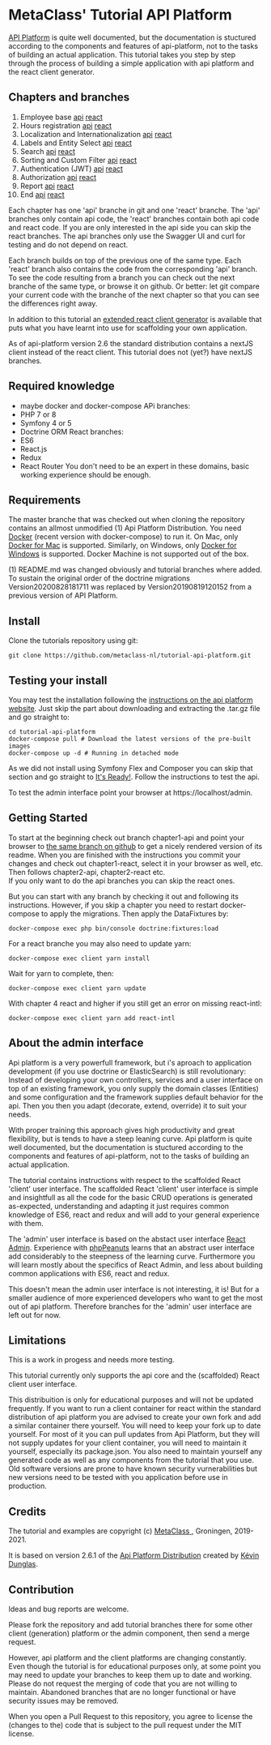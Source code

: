 <h1>MetaClass' Tutorial API Platform</h1>

[API Platform](https://api-platform.com) is quite well documented, but the documentation
is stuctured according to the components and features of api-platform, not to the tasks 
of building an actual application. This tutorial takes you step by step through the process 
of building a simple application with api platform and the react client generator.

Chapters and branches
---------------------
1. Employee base [api](https://github.com/metaclass-nl/tutorial-api-platform/tree/chapter1-api) [react](https://github.com/metaclass-nl/tutorial-api-platform/tree/chapter1-react) 
2. Hours registration [api](https://github.com/metaclass-nl/tutorial-api-platform/tree/chapter2-api) [react](https://github.com/metaclass-nl/tutorial-api-platform/tree/chapter2-react)
3. Localization and Internationalization [api](https://github.com/metaclass-nl/tutorial-api-platform/tree/chapter3-api) [react](https://github.com/metaclass-nl/tutorial-api-platform/tree/chapter3-react)
4. Labels and Entity Select [api](https://github.com/metaclass-nl/tutorial-api-platform/tree/chapter4-api) [react](https://github.com/metaclass-nl/tutorial-api-platform/tree/chapter4-react)
5. Search [api](https://github.com/metaclass-nl/tutorial-api-platform/tree/chapter5-api) [react](https://github.com/metaclass-nl/tutorial-api-platform/tree/chapter5-react)
6. Sorting and Custom Filter [api](https://github.com/metaclass-nl/tutorial-api-platform/tree/chapter6-api) [react](https://github.com/metaclass-nl/tutorial-api-platform/tree/chapter6-react)
7. Authentication (JWT) [api](https://github.com/metaclass-nl/tutorial-api-platform/tree/chapter7-api) [react](https://github.com/metaclass-nl/tutorial-api-platform/tree/chapter7-react)
8. Authorization [api](https://github.com/metaclass-nl/tutorial-api-platform/tree/chapter8-api) [react](https://github.com/metaclass-nl/tutorial-api-platform/tree/chapter8-react)
9. Report [api](https://github.com/metaclass-nl/tutorial-api-platform/tree/chapter9-api) [react](https://github.com/metaclass-nl/tutorial-api-platform/tree/chapter9-react)
10. End [api](https://github.com/metaclass-nl/tutorial-api-platform/tree/chapter10-api) [react](https://github.com/metaclass-nl/tutorial-api-platform/tree/chapter10-react)

Each chapter has one 'api' branche in git and one 'react' branche.
The 'api' branches only contain api code, the 'react' branches
contain both api code and react code. If you are only interested in the api side
you can skip the react branches. The api branches only use the Swagger UI
and curl for testing and do not depend on react.

Each branch builds on top of the previous one of the same type.
Each 'react' branch also contains the code from the corresponding 'api' branch.
To see the code resulting from a branch you can check out
the next branche of the same type, or browse it on github.
Or better: let git compare your current code with the branche
of the next chapter so that you can see the differences right away.

In addition to this tutorial an [extended react client generator](https://github.com/metaclass-nl/client-generator)
is available that puts what you have learnt into use for scaffolding your own application.

As of api-platform version 2.6 the standard distribution contains a nextJS client
instead of the react client. This tutorial does not (yet?) have nextJS branches.

Required knowledge
------------------
- maybe docker and docker-compose
APi branches:
- PHP 7 or 8
- Symfony 4 or 5
- Doctrine ORM
React branches:
- ES6
- React.js
- Redux
- React Router
You don't need to be an expert in these domains, basic working experience should be enough. 

Requirements
------------
The master branche that was checked out when cloning the repository contains
an allmost unmodified (1) Api Platform Distribution. You need [Docker](https://docs.docker.com/install/) 
(recent version with docker-compose) to run it. On Mac, only [Docker for Mac](https://docs.docker.com/docker-for-mac/)
 is supported. Similarly, on Windows, only [Docker for Windows](https://docs.docker.com/docker-for-windows/) is supported. 
 Docker Machine is not supported out of the box.
 
(1) README.md was changed obviously and tutorial branches where added. 
To sustain the original order of the doctrine migrations Version20200828181711 was 
replaced by  Version20190819120152 from a previous version of API Platform.


Install
-------
Clone the tutorials repository using git:
```shell
git clone https://github.com/metaclass-nl/tutorial-api-platform.git
```

Testing your install
--------------------
You may test the installation following the [instructions on the api platform website](https://api-platform.com/docs/distribution/#installing-the-framework).
Just skip the part about downloading and extracting the .tar.gz file and go straight to:
```shell
cd tutorial-api-platform
docker-compose pull # Download the latest versions of the pre-built images
docker-compose up -d # Running in detached mode
```

As we did not install using Symfony Flex and Composer you can skip that section 
and go straight to [It's Ready!](https://api-platform.com/docs/distribution/#its-ready).
Follow the instructions to test the api.

To test the admin interface point your browser at https://localhost/admin. 

Getting Started
---------------
To start at the beginning check out branch chapter1-api and point your browser to 
[the same branch on github](https://github.com/metaclass-nl/tutorial-api-platform/tree/chapter1-api)
to get a nicely rendered version of its readme. When you are finished
with the instructions you commit your changes and check out chapter1-react,
select it in your browser as well, etc. Then follows chapter2-api, chapter2-react etc.  
If you only want to do the api branches you can skip the react ones.  

But you can start with any branch by checking it out and following its instructions.
However, if you skip a chapter you need to restart docker-compose
to apply the migrations. Then apply the DataFixtures by:
```shell
docker-compose exec php bin/console doctrine:fixtures:load
```                     
For a react branche you may also need to update yarn:
```shell
docker-compose exec client yarn install
```                     
Wait for yarn to complete, then:
```shell
docker-compose exec client yarn update
```                     
With chapter 4 react and higher if you still get an error on missing react-intl:
```shell
docker-compose exec client yarn add react-intl
```


About the admin interface
-------------------------
Api platform is a very powerfull framework, but i's aproach to application
development (if you use doctrine or ElasticSearch) is still revolutionary:
Instead of developing your own controllers, services and a user interface on top of
an existing framework, you only supply the domain classes (Entities) and some configuration
and the framework supplies default behavior for the api. Then you then you adapt
(decorate, extend, override) it to suit your needs.

With proper training this approach gives high productivity and great flexibility,
but is tends to have a steep leaning curve. Api platform is quite well documented,
but the documentation is stuctured according to the components and features
of api-platform, not to the tasks of building an actual application.

The tutorial contains instructions with respect to the scaffolded React 'client' 
user interface. The scaffolded React 'client' user interface is simple and insightfull 
as all the code for the basic CRUD operations is generated as-expected,
understanding and adapting it just requires common knowledge of ES6, react and redux
and will add to your general experience with them. 

The 'admin' user interface is based on the abstact user interface [React Admin](https://marmelab.com/react-admin/).
Experience with [phpPeanuts](http://www.phppeanuts.org/) learns that an abstract
user interface add considerably to the steepness of the learning curve. 
Furthermore you will learn mostly about the specifics of React Admin,
and less about building common applications with ES6, react and redux. 

This doesn't mean the admin user interface is not interesting, it is! But for a smaller 
audience of more experienced developers who want to get the most out of api platform.
Therefore branches for the 'admin' user interface are left out for now.

Limitations
-----------
This is a work in progess and needs more testing.

This tutorial currently only supports the api core and the (scaffolded) React client 
user interface.  

This distribuition is only for educational purposes and will not be updated frequently. 
If you want to run a client container for react within the standard distribution of 
api platform you are advised to create your own fork and add a similar container there
yourself. You will need to keep your fork up to date yourself. For most of it you can pull 
updates from Api Platform, but they will not supply updates for your client container, 
you will need to maintain it yourself, especially its package.json. You also need to
maintain yourself any generated code as well as any components from the tutorial that you use. 
Old software versions are prone to have known security vurnerabilities but new versions need to 
be tested with you application before use in production.


Credits
-------

The tutorial and examples are copyright (c) [MetaClass ](https://www.metaclass.nl/), Groningen, 2019-2021.

It is based on version 2.6.1 of the [Api Platform Distribution](https://api-platform.com/docs/distribution/)
created by [Kévin Dunglas](https://dunglas.fr). 


Contribution
------------
Ideas and bug reports are welcome. 

Please fork the repository and add tutorial branches there 
for some other client (generation) platform or the admin component, 
then send a merge request. 

However, api platform and the client platforms are changing constantly. Even though
the tutorial is for educational purposes only, 
at some point you may need to update your branches to keep them up to date and
working. Please do not request the merging of code that you are not 
willing to maintain. Abandoned branches that are no longer functional 
or have security issues may be removed. 

When you open a Pull Request to this repository, you agree to license the (changes to the)
code that is subject to the pull request under the MIT license.
